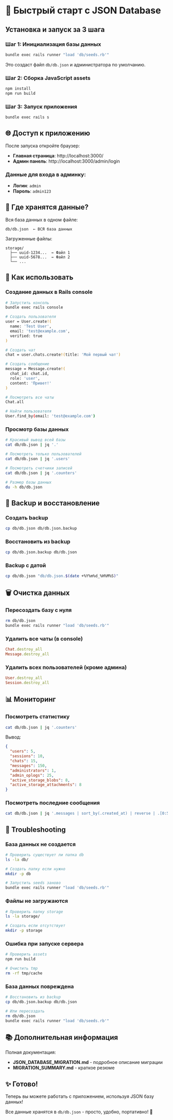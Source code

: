 # 🚀 Быстрый старт с JSON Database

## Установка и запуск за 3 шага

### Шаг 1: Инициализация базы данных
```bash
bundle exec rails runner "load 'db/seeds.rb'"
```

Это создаст файл `db/db.json` и администратора по умолчанию.

### Шаг 2: Сборка JavaScript assets
```bash
npm install
npm run build
```

### Шаг 3: Запуск приложения
```bash
bundle exec rails s
```

## 🌐 Доступ к приложению

После запуска откройте браузер:

- **Главная страница**: http://localhost:3000/
- **Админ панель**: http://localhost:3000/admin/login

### Данные для входа в админку:
- **Логин**: `admin`
- **Пароль**: `admin123`

## 📂 Где хранятся данные?

Вся база данных в одном файле:
```
db/db.json  ← ВСЯ база данных
```

Загруженные файлы:
```
storage/
  ├── uuid-1234...  ← Файл 1
  ├── uuid-5678...  ← Файл 2
  └── ...
```

## 📝 Как использовать

### Создание данных в Rails console

```bash
# Запустить консоль
bundle exec rails console

# Создать пользователя
user = User.create!(
  name: 'Test User',
  email: 'test@example.com',
  verified: true
)

# Создать чат
chat = user.chats.create!(title: 'Мой первый чат')

# Создать сообщение
message = Message.create!(
  chat_id: chat.id,
  role: 'user',
  content: 'Привет!'
)

# Посмотреть все чаты
Chat.all

# Найти пользователя
User.find_by(email: 'test@example.com')
```

### Просмотр базы данных

```bash
# Красивый вывод всей базы
cat db/db.json | jq '.'

# Посмотреть только пользователей
cat db/db.json | jq '.users'

# Посмотреть счетчики записей
cat db/db.json | jq '.counters'

# Размер базы данных
du -h db/db.json
```

## 🔄 Backup и восстановление

### Создать backup
```bash
cp db/db.json db/db.json.backup
```

### Восстановить из backup
```bash
cp db/db.json.backup db/db.json
```

### Backup с датой
```bash
cp db/db.json "db/db.json.$(date +%Y%m%d_%H%M%S)"
```

## 🗑️ Очистка данных

### Пересоздать базу с нуля
```bash
rm db/db.json
bundle exec rails runner "load 'db/seeds.rb'"
```

### Удалить все чаты (в console)
```ruby
Chat.destroy_all
Message.destroy_all
```

### Удалить всех пользователей (кроме админа)
```ruby
User.destroy_all
Session.destroy_all
```

## 📊 Мониторинг

### Посмотреть статистику
```bash
cat db/db.json | jq '.counters'
```

Вывод:
```json
{
  "users": 5,
  "sessions": 10,
  "chats": 15,
  "messages": 150,
  "administrators": 1,
  "admin_oplogs": 25,
  "active_storage_blobs": 8,
  "active_storage_attachments": 8
}
```

### Посмотреть последние сообщения
```bash
cat db/db.json | jq '.messages | sort_by(.created_at) | reverse | .[0:5]'
```

## 🔧 Troubleshooting

### База данных не создается
```bash
# Проверить существует ли папка db
ls -la db/

# Создать папку если нужно
mkdir -p db

# Запустить seeds заново
bundle exec rails runner "load 'db/seeds.rb'"
```

### Файлы не загружаются
```bash
# Проверить папку storage
ls -la storage/

# Создать если отсутствует
mkdir -p storage
```

### Ошибка при запуске сервера
```bash
# Проверить assets
npm run build

# Очистить tmp
rm -rf tmp/cache
```

### База данных повреждена
```bash
# Восстановить из backup
cp db/db.json.backup db/db.json

# Или пересоздать
rm db/db.json
bundle exec rails runner "load 'db/seeds.rb'"
```

## 📚 Дополнительная информация

Полная документация:
- **JSON_DATABASE_MIGRATION.md** - подробное описание миграции
- **MIGRATION_SUMMARY.md** - краткое резюме

## ✨ Готово!

Теперь вы можете работать с приложением, используя JSON базу данных!

Все данные хранятся в `db/db.json` - просто, удобно, портативно! 🎉
